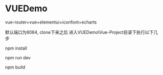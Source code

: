 # VUEDemo
vue-router+vue+elementui+iconfont+echarts

默认端口为8084,
clone下来之后 进入VUEDemo\Vue-Project目录下执行以下几步

npm install

npm run dev

npm build
